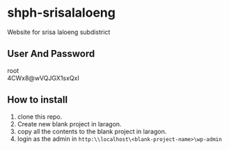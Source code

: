 # shph-srisalaloeng

Website for srisa laloeng subdistrict

## User And Password

root  
4CWx8@wVQJGX1sxQxI

## How to install

1. clone this repo.
2. Create new blank project in laragon.
3. copy all the contents to the blank project in laragon.
4. login as the admin in `http:\\localhost\<blank-project-name>\wp-admin`
